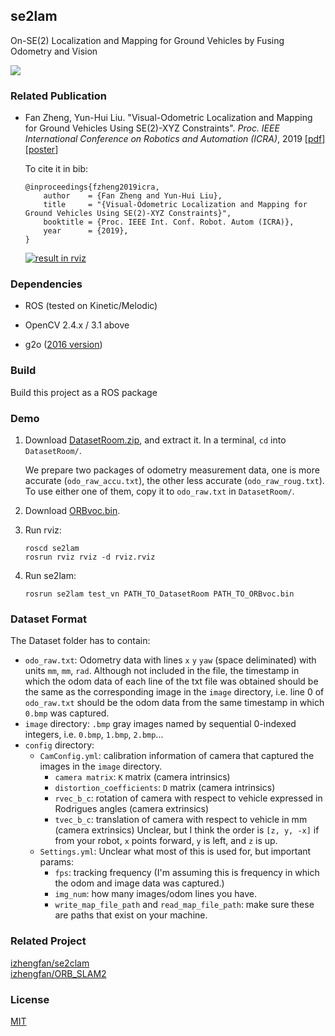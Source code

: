 se2lam
---
On-SE(2) Localization and Mapping for Ground Vehicles by Fusing Odometry and Vision

[![](../../workflows/Build/badge.svg)](../../actions?query=workflow%3A"Build")

### Related Publication

- Fan Zheng, Yun-Hui Liu. "Visual-Odometric Localization and Mapping for Ground Vehicles Using SE(2)-XYZ Constraints". _Proc. IEEE  International Conference on Robotics and Automation (ICRA)_, 2019 \[[pdf](https://fzheng.me/icra/2019.pdf)\] \[[poster](poster_fzheng.pdf)\]

  To cite it in bib:
  ```
  @inproceedings{fzheng2019icra,
      author    = {Fan Zheng and Yun-Hui Liu},
      title     = "{Visual-Odometric Localization and Mapping for Ground Vehicles Using SE(2)-XYZ Constraints}",
      booktitle = {Proc. IEEE Int. Conf. Robot. Autom (ICRA)},
      year      = {2019},
  }
  ```

  [![result in rviz](https://images.gitee.com/uploads/images/2019/0304/152353_36314cbb_874043.jpeg)](https://mycuhk-my.sharepoint.com/:v:/g/personal/1155051778_link_cuhk_edu_hk/EeIO3MJtH5pHsFkIRGHJbLEBRhRBGRRG6pwR19SFCrhQwQ?e=vbSLzS)

### Dependencies

- ROS (tested on Kinetic/Melodic)

- OpenCV 2.4.x / 3.1 above

- g2o ([2016 version](https://github.com/RainerKuemmerle/g2o/releases/tag/20160424_git))

### Build

Build this project as a ROS package

### Demo

1. Download [DatasetRoom.zip](https://mycuhk-my.sharepoint.com/:u:/g/personal/1155051778_link_cuhk_edu_hk/Ef4NuXvLZI1JhfljH9LkNxUB5xrDrCOrRnxwztO5bGKlew?e=U4aind), and extract it. In a terminal, `cd` into `DatasetRoom/`.

   We prepare two packages of odometry measurement data, one is more accurate (`odo_raw_accu.txt`), the other less accurate (`odo_raw_roug.txt`). To use either one of them, copy it to `odo_raw.txt` in `DatasetRoom/`.

2. Download [ORBvoc.bin](https://mycuhk-my.sharepoint.com/:u:/g/personal/1155051778_link_cuhk_edu_hk/EaF2ZkP17rdJrUHT0mrcf74Bl1h_691xZrxNILGbQbYFmA?e=nXRSS4).

3. Run rviz:

   ```
   roscd se2lam
   rosrun rviz rviz -d rviz.rviz
   ```

4. Run se2lam:
   
   ```
   rosrun se2lam test_vn PATH_TO_DatasetRoom PATH_TO_ORBvoc.bin
   ```

### Dataset Format

The Dataset folder has to contain:
- `odo_raw.txt`: Odometry data with lines `x` `y` `yaw` (space deliminated) with units `mm`, `mm`, `rad`. Although not included in the file, the timestamp in which the odom data of each line of the txt file was obtained should be the same as the corresponding image in the `image` directory, i.e. line 0 of `odo_raw.txt` should be the odom data from the same timestamp in which `0.bmp` was captured.
- `image` directory: `.bmp` gray images named by sequential 0-indexed integers, i.e. `0.bmp`, `1.bmp`, `2.bmp`...
- `config` directory:
  - `CamConfig.yml`: calibration information of camera that captured the images in the `image` directory.
    - `camera matrix`: `K` matrix (camera intrinsics)
    - `distortion_coefficients`: `D` matrix (camera intrinsics)
    - `rvec_b_c`: rotation of camera with respect to vehicle expressed in Rodrigues angles (camera extrinsics)
    - `tvec_b_c`: translation of camera with respect to vehicle in mm (camera extrinsics) Unclear, but I think the order is `[z, y, -x]` if from your robot, `x` points forward, `y` is left, and `z` is up.
  - `Settings.yml`: Unclear what most of this is used for, but important params:
    - `fps`: tracking frequency (I'm assuming this is frequency in which the odom and image data was captured.)
    - `img_num`: how many images/odom lines you have.
    - `write_map_file_path` and `read_map_file_path`: make sure these are paths that exist on your machine.

   
### Related Project

[izhengfan/se2clam](https://github.com/izhengfan/se2clam)  
[izhengfan/ORB_SLAM2](https://github.com/izhengfan/ORB_SLAM2)

### License 

[MIT](LICENSE)
